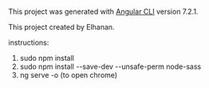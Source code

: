 This project was generated with [Angular CLI](https://github.com/angular/angular-cli) version 7.2.1.

This project created by Elhanan.

instructions:

1. sudo npm install
2. sudo npm install --save-dev  --unsafe-perm node-sass
3. ng serve -o (to open chrome)





